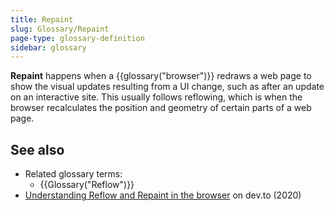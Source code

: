 ```yaml
---
title: Repaint
slug: Glossary/Repaint
page-type: glossary-definition
sidebar: glossary
---
```


**Repaint** happens when a {{glossary("browser")}} redraws a web page to show the visual updates resulting from a UI change, such as after an update on an interactive site. This usually follows reflowing, which is when the browser recalculates the position and geometry of certain parts of a web page.

## See also

- Related glossary terms:
  - {{Glossary("Reflow")}}
- [Understanding Reflow and Repaint in the browser](https://dev.to/gopal1996/understanding-reflow-and-repaint-in-the-browser-1jbg) on dev.to (2020)
